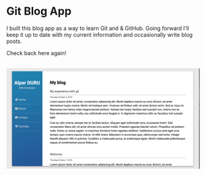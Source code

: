 # Git Blog App

I built this blog app as a way to learn Git and & GitHub. Going forward I'll keep it up to date with my current information and occasionally write blog posts.

Check back here again!

<br />
<img src="screenshot.png" alt="Blog Screenshot">